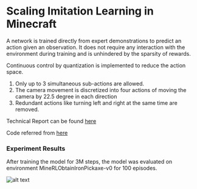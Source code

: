 # Scaling Imitation Learning in Minecraft

A network is trained directly from expert demonstrations to predict an action given an observation. It does not require any interaction with the environment during training and is unhindered by the sparsity of rewards.

Continuous control by quantization is implemented to reduce the action space. 
1. Only up to 3 simultaneous sub-actions are allowed.
2. The camera movement is discretized into four actions of moving the camera by 22.5 degree in each direction 
3. Redundant actions like turning left and right at the same time are removed. 

Technical Report can be found [here](https://arxiv.org/abs/2007.02701)

Code referred from [here](https://github.com/amiranas/minerl_imitation_learning)

### Experiment Results ###
After training the model for 3M steps, the model was evaluated on environment MineRLObtainIronPickaxe-v0 for 100 episodes.

![alt text](https://github.com/ankitagarg26/HowToUseMineRL/blob/main/minerl_imitation_learning/reward.jpg "Episode Rewards")
